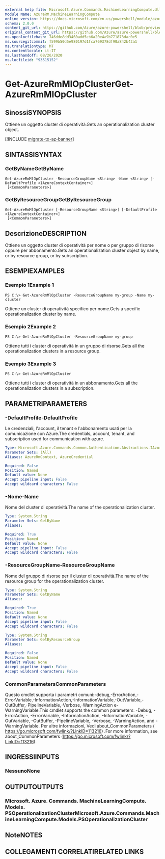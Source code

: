 ```yaml
---
external help file: Microsoft.Azure.Commands.MachineLearningCompute.dll-Help.xml
Module Name: AzureRM.MachineLearningCompute
online version: https://docs.microsoft.com/en-us/powershell/module/azurerm.machinelearningcompute/get-azurermmlopcluster
schema: 2.0.0
content_git_url: https://github.com/Azure/azure-powershell/blob/preview/src/ResourceManager/MachineLearningCompute/Commands.MachineLearningCompute/help/Get-AzureRmMlOpCluster.md
original_content_git_url: https://github.com/Azure/azure-powershell/blob/preview/src/ResourceManager/MachineLearningCompute/Commands.MachineLearningCompute/help/Get-AzureRmMlOpCluster.md
ms.openlocfilehash: 746dde8dd3460add5eb6a20e4a9b771873dac0e5
ms.sourcegitcommit: f599b50d5e980197d1fca769378df90a842b42a1
ms.translationtype: MT
ms.contentlocale: it-IT
ms.lasthandoff: 08/20/2020
ms.locfileid: "93515152"
---
```

# <span data-ttu-id="b7ead-101">Get-AzureRmMlOpCluster</span><span class="sxs-lookup"><span data-stu-id="b7ead-101">Get-AzureRmMlOpCluster</span></span>

## <span data-ttu-id="b7ead-102">Sinossi</span><span class="sxs-lookup"><span data-stu-id="b7ead-102">SYNOPSIS</span></span>
<span data-ttu-id="b7ead-103">Ottiene un oggetto cluster di operatività.</span><span class="sxs-lookup"><span data-stu-id="b7ead-103">Gets an operationalization cluster object.</span></span>

[!INCLUDE [migrate-to-az-banner](../../includes/migrate-to-az-banner.md)]

## <span data-ttu-id="b7ead-104">SINTASSI</span><span class="sxs-lookup"><span data-stu-id="b7ead-104">SYNTAX</span></span>

### <span data-ttu-id="b7ead-105">GetByName</span><span class="sxs-lookup"><span data-stu-id="b7ead-105">GetByName</span></span>
```
Get-AzureRmMlOpCluster -ResourceGroupName <String> -Name <String> [-DefaultProfile <IAzureContextContainer>]
 [<CommonParameters>]
```

### <span data-ttu-id="b7ead-106">GetByResourceGroup</span><span class="sxs-lookup"><span data-stu-id="b7ead-106">GetByResourceGroup</span></span>
```
Get-AzureRmMlOpCluster [-ResourceGroupName <String>] [-DefaultProfile <IAzureContextContainer>]
 [<CommonParameters>]
```

## <span data-ttu-id="b7ead-107">Descrizione</span><span class="sxs-lookup"><span data-stu-id="b7ead-107">DESCRIPTION</span></span>
<span data-ttu-id="b7ead-108">Ottiene un oggetto cluster di operatività per nome o per gruppo di risorse oppure per abbonamento.</span><span class="sxs-lookup"><span data-stu-id="b7ead-108">Gets an operationalization cluster object by name, or by resource group, or by subscription.</span></span>

## <span data-ttu-id="b7ead-109">ESEMPI</span><span class="sxs-lookup"><span data-stu-id="b7ead-109">EXAMPLES</span></span>

### <span data-ttu-id="b7ead-110">Esempio 1</span><span class="sxs-lookup"><span data-stu-id="b7ead-110">Example 1</span></span>
```
PS C:\> Get-AzureRmMlOpCluster -ResourceGroupName my-group -Name my-cluster
```

<span data-ttu-id="b7ead-111">Ottiene un cluster di operatività specifico per nome.</span><span class="sxs-lookup"><span data-stu-id="b7ead-111">Gets a specific operationalization cluster by name.</span></span>

### <span data-ttu-id="b7ead-112">Esempio 2</span><span class="sxs-lookup"><span data-stu-id="b7ead-112">Example 2</span></span>
```
PS C:\> Get-AzureRmMlOpCluster -ResourceGroupName my-group
```

<span data-ttu-id="b7ead-113">Ottiene tutti i cluster di operatività in un gruppo di risorse.</span><span class="sxs-lookup"><span data-stu-id="b7ead-113">Gets all the operationalization clusters in a resource group.</span></span>

### <span data-ttu-id="b7ead-114">Esempio 3</span><span class="sxs-lookup"><span data-stu-id="b7ead-114">Example 3</span></span>
```
PS C:\> Get-AzureRmMlOpCluster
```

<span data-ttu-id="b7ead-115">Ottiene tutti i cluster di operatività in un abbonamento.</span><span class="sxs-lookup"><span data-stu-id="b7ead-115">Gets all the operationalization clusters in a subscription.</span></span>

## <span data-ttu-id="b7ead-116">PARAMETRI</span><span class="sxs-lookup"><span data-stu-id="b7ead-116">PARAMETERS</span></span>

### <span data-ttu-id="b7ead-117">-DefaultProfile</span><span class="sxs-lookup"><span data-stu-id="b7ead-117">-DefaultProfile</span></span>
<span data-ttu-id="b7ead-118">Le credenziali, l'account, il tenant e l'abbonamento usati per la comunicazione con Azure.</span><span class="sxs-lookup"><span data-stu-id="b7ead-118">The credentials, account, tenant, and subscription used for communication with azure.</span></span>

```yaml
Type: Microsoft.Azure.Commands.Common.Authentication.Abstractions.IAzureContextContainer
Parameter Sets: (All)
Aliases: AzureRmContext, AzureCredential

Required: False
Position: Named
Default value: None
Accept pipeline input: False
Accept wildcard characters: False
```

### <span data-ttu-id="b7ead-119">-Nome</span><span class="sxs-lookup"><span data-stu-id="b7ead-119">-Name</span></span>
<span data-ttu-id="b7ead-120">Nome del cluster di operatività.</span><span class="sxs-lookup"><span data-stu-id="b7ead-120">The name of the operationalization cluster.</span></span>

```yaml
Type: System.String
Parameter Sets: GetByName
Aliases:

Required: True
Position: Named
Default value: None
Accept pipeline input: False
Accept wildcard characters: False
```

### <span data-ttu-id="b7ead-121">-ResourceGroupName</span><span class="sxs-lookup"><span data-stu-id="b7ead-121">-ResourceGroupName</span></span>
<span data-ttu-id="b7ead-122">Nome del gruppo di risorse per il cluster di operatività.</span><span class="sxs-lookup"><span data-stu-id="b7ead-122">The name of the resource group for the operationalization cluster.</span></span>

```yaml
Type: System.String
Parameter Sets: GetByName
Aliases:

Required: True
Position: Named
Default value: None
Accept pipeline input: False
Accept wildcard characters: False
```

```yaml
Type: System.String
Parameter Sets: GetByResourceGroup
Aliases:

Required: False
Position: Named
Default value: None
Accept pipeline input: False
Accept wildcard characters: False
```

### <span data-ttu-id="b7ead-123">CommonParameters</span><span class="sxs-lookup"><span data-stu-id="b7ead-123">CommonParameters</span></span>
<span data-ttu-id="b7ead-124">Questo cmdlet supporta i parametri comuni:-debug,-ErrorAction,-ErrorVariable,-InformationAction,-InformationVariable,-OutVariable,-OutBuffer,-PipelineVariable,-Verbose,-WarningAction e-WarningVariable.</span><span class="sxs-lookup"><span data-stu-id="b7ead-124">This cmdlet supports the common parameters: -Debug, -ErrorAction, -ErrorVariable, -InformationAction, -InformationVariable, -OutVariable, -OutBuffer, -PipelineVariable, -Verbose, -WarningAction, and -WarningVariable.</span></span> <span data-ttu-id="b7ead-125">Per altre informazioni, Vedi about_CommonParameters ( https://go.microsoft.com/fwlink/?LinkID=113216) .</span><span class="sxs-lookup"><span data-stu-id="b7ead-125">For more information, see about_CommonParameters (https://go.microsoft.com/fwlink/?LinkID=113216).</span></span>

## <span data-ttu-id="b7ead-126">INGRESSI</span><span class="sxs-lookup"><span data-stu-id="b7ead-126">INPUTS</span></span>

### <span data-ttu-id="b7ead-127">Nessuno</span><span class="sxs-lookup"><span data-stu-id="b7ead-127">None</span></span>

## <span data-ttu-id="b7ead-128">OUTPUT</span><span class="sxs-lookup"><span data-stu-id="b7ead-128">OUTPUTS</span></span>

### <span data-ttu-id="b7ead-129">Microsoft. Azure. Commands. MachineLearningCompute. Models. PSOperationalizationCluster</span><span class="sxs-lookup"><span data-stu-id="b7ead-129">Microsoft.Azure.Commands.MachineLearningCompute.Models.PSOperationalizationCluster</span></span>

## <span data-ttu-id="b7ead-130">Note</span><span class="sxs-lookup"><span data-stu-id="b7ead-130">NOTES</span></span>

## <span data-ttu-id="b7ead-131">COLLEGAMENTI CORRELATI</span><span class="sxs-lookup"><span data-stu-id="b7ead-131">RELATED LINKS</span></span>

